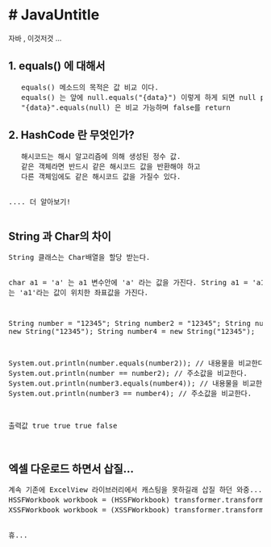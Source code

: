 <h1># JavaUntitle</h1>
<p>자바 , 이것저것 ... </p>

<h2> 1. equals() 에 대해서 </h2>
<pre>
   equals() 메소드의 목적은 값 비교 이다.
   equals() 는 앞에 null.equals("{data}") 이렇게 하게 되면 null point error 가 발생한다.
   "{data}".equals(null) 은 비교 가능하며 false를 return
</pre>
<h2> 2. HashCode 란 무엇인가?</h2>
<pre>
   해시코드는 해시 알고리즘에 의해 생성된 정수 값.
   같은 객체라면 반드시 같은 해시코드 값을 반환해야 하고
   다른 객체임에도 같은 해시코드 값을 가질수 있다.
   
   .... 더 알아보기!
</pre>
<h2>String 과 Char의 차이</h2>
<pre>
String 클래스는 Char배열을 할당 받는다.

char a1 = 'a' 는 a1 변수안에 'a' 라는 값을 가진다.
String a1 = 'a1' 는 'a1'라는 값이 위치한 좌표값을 가진다.

String number = "12345";
String number2 = "12345";
String number3 = new String("12345");
String number4 = new String("12345");

System.out.println(number.equals(number2));  // 내용물을 비교한다.
System.out.println(number == number2);       // 주소값을 비교한다.
System.out.println(number3.equals(number4)); // 내용물을 비교한다.
System.out.println(number3 == number4);      // 주소값을 비교한다.

출력값
true 
true
true
false

</pre>

<h2>엑셀 다운로드 하면서 삽질...</h2>
<pre>
계속 기존에 ExcelView 라이브러리에서 캐스팅을 못하길래 삽질 하던 와중....
HSSFWorkbook workbook = (HSSFWorkbook) transformer.transformXLS(inputStream, beans);  // 2003년 버전 엑셀
XSSFWorkbook workbook = (XSSFWorkbook) transformer.transformXLS(inputStream, beans); // 2003년 이후 버전 엑셀….

휴...
</pre>
